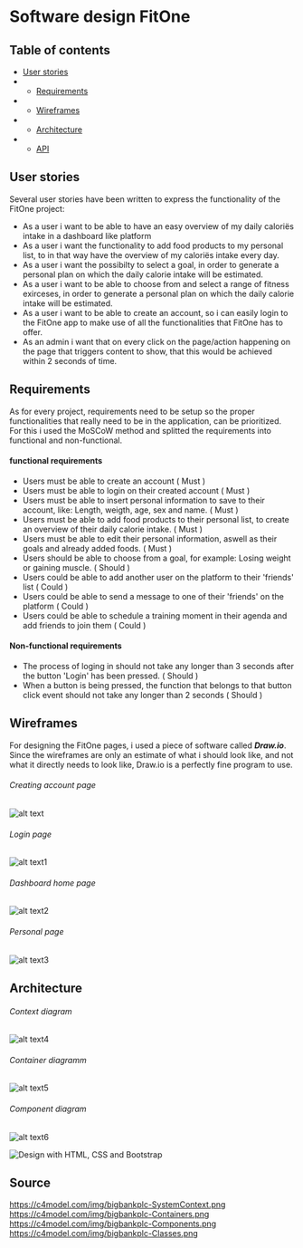 # Software design FitOne

## Table of contents
* [User stories](#user-stories)
* * [Requirements](#requirements)
* * [Wireframes](#wireframes)
* * [Architecture](#architecture)
* * [API](#api)

## User stories
Several user stories have been written to express the functionality of the FitOne project:
* As a user i want to be able to have an easy overview of my daily caloriës intake in a dashboard like platform
* As a user i want the functionality to add food products to my personal list, to in that way have the overview of my caloriës intake every day.
* As a user i want the possibilty to select a goal, in order to generate a personal plan on which the daily calorie intake will be estimated.
* As a user i want to be able to choose from and select a range of fitness exirceses, in order to generate a personal plan on which the daily calorie intake will be estimated.
* As a user i want to be able to create an account, so i can easily login to the FitOne app to make use of all the functionalities that FitOne has to offer.
* As an admin i want that on every click on the page/action happening on the page that triggers content to show, that this would be achieved within 2 seconds of time. 

## Requirements
As for every project, requirements need to be setup so the proper functionalities that really need to be in the application, can be prioritized. For this i used the MoSCoW method and splitted the requirements into functional and non-functional.
#### functional requirements
* Users must be able to create an account ( Must )
* Users must be able to login on their created account ( Must )
* Users must be able to insert personal information to save to their account, like: Length, weigth, age, sex and name. ( Must )
* Users must be able to add food products to their personal list, to create an overview of their daily calorie intake. ( Must )
* Users must be able to edit their personal information, aswell as their goals and already added foods. ( Must )
* Users should be able to choose from a goal, for example: Losing weight or gaining muscle. ( Should )
* Users could be able to add another user on the platform to their 'friends' list ( Could )
* Users could be able to send a message to one of their 'friends' on the platform ( Could )
* Users could be able to schedule a training moment in their agenda and add friends to join them ( Could )

#### Non-functional requirements
* The process of loging in should not take any longer than 3 seconds after the button 'Login' has been pressed. ( Should )
* When a button is being pressed, the function that belongs to that button click event should not take any longer than 2 seconds ( Should ) 

## Wireframes
For designing the FitOne pages, i used a piece of software called ***Draw.io***. Since the wireframes are only an estimate of what i should look like, and not what it directly needs to look like, Draw.io is a perfectly fine program to use.

###### Creating account page
![alt text][logo]

[logo]: https://github.com/Brummer98/Portfolio_BramvHout/blob/2b5a1e26542064af7816b015cde29bbbd6644d34/img/FitOne%20-%20CreateAccount.png "Create account page FitOne"

###### Login page
![alt text1][logo1]

[logo1]: https://github.com/Brummer98/Portfolio_BramvHout/blob/2b5a1e26542064af7816b015cde29bbbd6644d34/img/FitOne%20-%20LoginUser.png "Login account page FitOne"

###### Dashboard home page
![alt text2][logo2]

[logo2]: https://github.com/Brummer98/Portfolio_BramvHout/blob/2b5a1e26542064af7816b015cde29bbbd6644d34/img/FitOne%20-%20Dashboard.png "Dashboard page FitOne"

###### Personal page
![alt text3][logo3]

[logo3]: https://github.com/Brummer98/Portfolio_BramvHout/blob/2b5a1e26542064af7816b015cde29bbbd6644d34/img/FitOne%20-%20Personal%20page.png "Personal page FitOne"

## Architecture
###### Context diagram
![alt text4][logo4]

[logo4]: https://github.com/Brummer98/Portfolio_BramvHout/blob/4818492d09fd2a9fadbbc278ea149ff1c577891c/img/Context%20diagram%20-%20FitOne.png "Context diagram FitOne"
###### Container diagramm
![alt text5][logo5]

[logo5]: https://github.com/Brummer98/Portfolio_BramvHout/blob/4818492d09fd2a9fadbbc278ea149ff1c577891c/img/Container%20diagram%20-%20FitOne.png "Container diagram FitOne"
###### Component diagram
![alt text6][logo6]

[logo6]: https://github.com/Brummer98/Portfolio_BramvHout/blob/4818492d09fd2a9fadbbc278ea149ff1c577891c/img/Component%20diagram%20-%20FitOne.png "Component diagram FitOne"

![Design with HTML, CSS and Bootstrap](Design.png)

## Source
https://c4model.com/img/bigbankplc-SystemContext.png \
https://c4model.com/img/bigbankplc-Containers.png \
https://c4model.com/img/bigbankplc-Components.png \
https://c4model.com/img/bigbankplc-Classes.png
